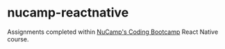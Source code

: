 # nucamp-reactnative

Assignments completed within [NuCamp's Coding Bootcamp](https://www.nucamp.co/home) React Native course.
